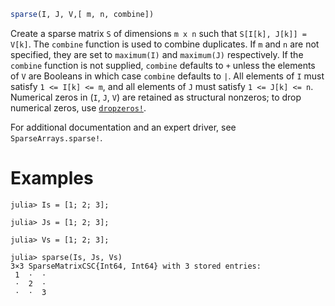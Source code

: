 ```julia
sparse(I, J, V,[ m, n, combine])
```

Create a sparse matrix `S` of dimensions `m x n` such that `S[I[k], J[k]] = V[k]`. The `combine` function is used to combine duplicates. If `m` and `n` are not specified, they are set to `maximum(I)` and `maximum(J)` respectively. If the `combine` function is not supplied, `combine` defaults to `+` unless the elements of `V` are Booleans in which case `combine` defaults to `|`. All elements of `I` must satisfy `1 <= I[k] <= m`, and all elements of `J` must satisfy `1 <= J[k] <= n`. Numerical zeros in (`I`, `J`, `V`) are retained as structural nonzeros; to drop numerical zeros, use [`dropzeros!`](@ref).

For additional documentation and an expert driver, see `SparseArrays.sparse!`.

# Examples

```jldoctest
julia> Is = [1; 2; 3];

julia> Js = [1; 2; 3];

julia> Vs = [1; 2; 3];

julia> sparse(Is, Js, Vs)
3×3 SparseMatrixCSC{Int64, Int64} with 3 stored entries:
 1  ⋅  ⋅
 ⋅  2  ⋅
 ⋅  ⋅  3
```
